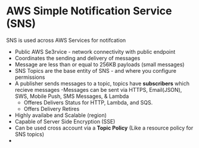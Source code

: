 # AWS Simple Notification Service (SNS)
SNS is used across AWS Services for notifcation
- Public AWS Se3rvice - network connectivity with public endpoint
- Coordinates the sending and delivery of messages
- Message are less than or equal to 256KB payloads (small messages)
- SNS Topics are the base entity of SNS - and where you configure permissions
- A publisher sends messages to a topic, topics have **subscribers** which recieve messages
  -Messages can be sent via HTTPS, Email(JSON), SWS, Mobile Push, SMS Messages, & Lambda
  - Offeres Delivers Status for HTTP, Lambda, and SQS.
  - Offers Delivery Retires
- Highly availabe and Scalable (region)
- Capable of Server Side Encryption (SSE)
- Can be used cross account via a **Topic Policy** (Like a resource policy for SNS topics)
- 
